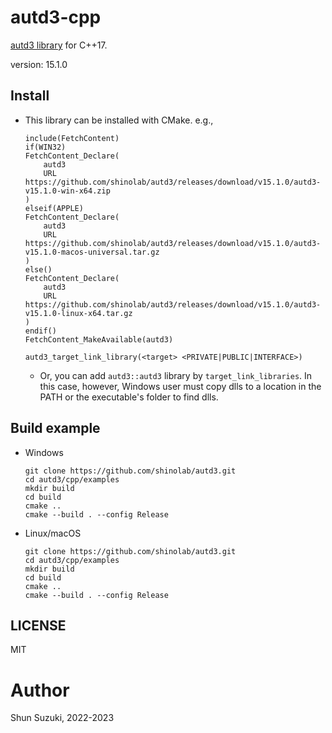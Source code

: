 # autd3-cpp

[autd3 library](https://github.com/shinolab/autd3) for C++17.

version: 15.1.0

## Install

- This library can be installed with CMake. e.g.,
    ```
    include(FetchContent)
    if(WIN32)
    FetchContent_Declare(
        autd3
        URL https://github.com/shinolab/autd3/releases/download/v15.1.0/autd3-v15.1.0-win-x64.zip
    )
    elseif(APPLE)
    FetchContent_Declare(
        autd3
        URL https://github.com/shinolab/autd3/releases/download/v15.1.0/autd3-v15.1.0-macos-universal.tar.gz
    )
    else()
    FetchContent_Declare(
        autd3
        URL https://github.com/shinolab/autd3/releases/download/v15.1.0/autd3-v15.1.0-linux-x64.tar.gz
    )
    endif()
    FetchContent_MakeAvailable(autd3)

    autd3_target_link_library(<target> <PRIVATE|PUBLIC|INTERFACE>)
    ```

    - Or, you can add `autd3::autd3` library by `target_link_libraries`. In this case, however, Windows user must copy dlls to a location in the PATH or the executable's folder to find dlls.

## Build example

- Windows

    ```
    git clone https://github.com/shinolab/autd3.git
    cd autd3/cpp/examples
    mkdir build
    cd build
    cmake ..
    cmake --build . --config Release
    ```

- Linux/macOS

    ```
    git clone https://github.com/shinolab/autd3.git
    cd autd3/cpp/examples
    mkdir build
    cd build
    cmake ..
    cmake --build . --config Release
    ```

## LICENSE

MIT

# Author

Shun Suzuki, 2022-2023
